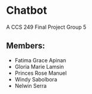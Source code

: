 # Chatbot
A CCS 249 Final Project
Group 5
## Members:
- Fatima Grace Apinan 
- Gloria Marie Lamsin
- Princes Rose Manuel
- Windy Sabolbora
- Nelwin Serra 
